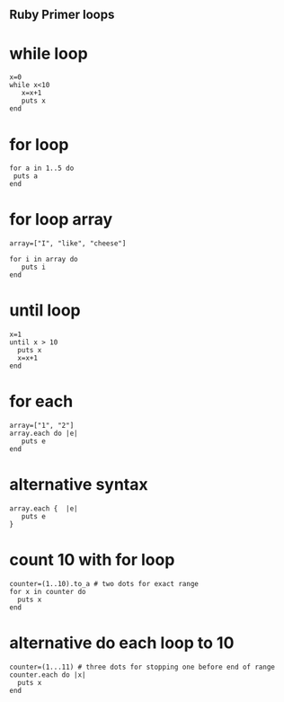 ## Ruby Primer loops

# while loop 

```
x=0
while x<10
   x=x+1
   puts x
end
```

# for loop 

```
for a in 1..5 do
 puts a
end
```

# for loop array

```
array=["I", "like", "cheese"]

for i in array do
   puts i
end
```

# until loop

```
x=1
until x > 10
  puts x
  x=x+1
end
```

# for each

```
array=["1", "2"]
array.each do |e|
   puts e
end
```
# alternative syntax
```
array.each {  |e|
   puts e
}
```

# count 10 with for loop

```
counter=(1..10).to_a # two dots for exact range 
for x in counter do
  puts x
end
```

# alternative do each loop to 10

```
counter=(1...11) # three dots for stopping one before end of range
counter.each do |x|
  puts x
end
```

